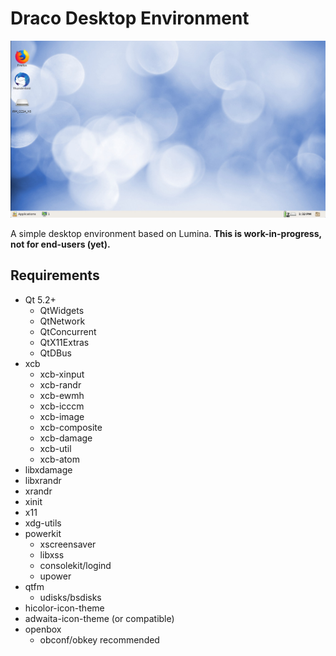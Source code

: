 # Draco Desktop Environment

![screenshot](screenshot-01.jpg)


A simple desktop environment based on Lumina. **This is work-in-progress, not for end-users (yet).**

## Requirements

  * Qt 5.2+
    * QtWidgets
    * QtNetwork
    * QtConcurrent
    * QtX11Extras
    * QtDBus
  * xcb
    * xcb-xinput
    * xcb-randr
    * xcb-ewmh
    * xcb-icccm
    * xcb-image
    * xcb-composite
    * xcb-damage
    * xcb-util
    * xcb-atom
  * libxdamage
  * libxrandr
  * xrandr
  * xinit
  * x11
  * xdg-utils
  * powerkit
    * xscreensaver
    * libxss
    * consolekit/logind
    * upower
  * qtfm
    * udisks/bsdisks
  * hicolor-icon-theme
  * adwaita-icon-theme (or compatible)
  * openbox
    * obconf/obkey recommended

